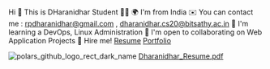 Hi 👋 This is DHaranidhar
Student 👨‍🎓
🌍  I'm from India
✉️  You can contact me : rpdharanidhar@gmail.com , dharanidhar.cs20@bitsathy.ac.in
🧠  I'm learning a DevOps, Linux Administration
🤝  I'm open to collaborating on Web Application Projects
💼 Hire me! [Resume]([url](https://github.com/rpdharanidhar/rpdharanidhar/files/11155810/Dharanidhar_Resume.pdf)) [Portfolio](https://github.com/rpdharanidhar.github.io)


![polars_github_logo_rect_dark_name](https://user-images.githubusercontent.com/79526949/229997965-a1ed9feb-7777-405e-8160-cbff34ca780d.svg)
[Dharanidhar_Resume.pdf](https://github.com/rpdharanidhar/rpdharanidhar/files/11155810/Dharanidhar_Resume.pdf)
